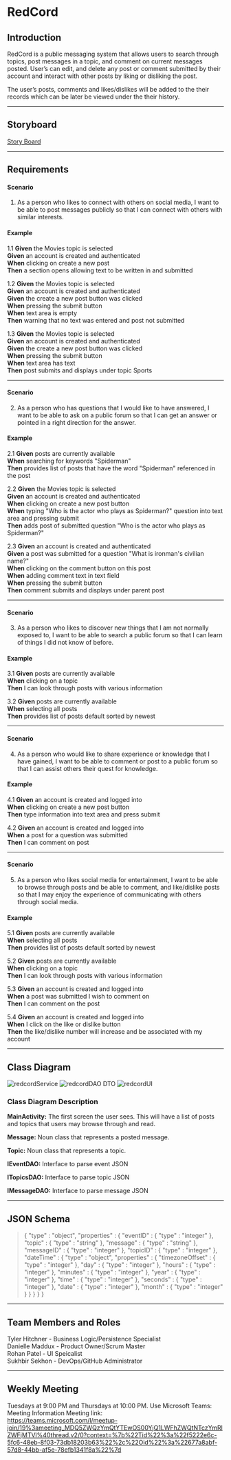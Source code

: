 # RedCord

## Introduction  


RedCord is a public messaging system that allows users to search through topics, post messages in a topic, and comment on current messages posted. User’s can edit, and delete any post or comment submitted by their account and interact with other posts by liking or disliking the post.

The user’s posts, comments and likes/dislikes will be added to the their records which can be later be viewed under the their history. 

---
## Storyboard  

[Story Board](https://projects.invisionapp.com/prototype/cktashbi600d4pg019y0hc45x/play)



---
## Requirements  
#### Scenario  

1. As a person who likes to connect with others on social media, I want to be able to post messages publicly so that I can connect with others with similar interests.

#### Example  

1.1 **Given** the Movies topic is selected
<br/>
**Given** an account is created and authenticated
<br/>
**When** clicking on create a new post
<br/>
**Then** a section opens allowing text to be written in and submitted
<br/>  

1.2 **Given** the Movies topic is selected
<br/>
**Given** an account is created and authenticated
<br/>
**Given** the create a new post button was clicked
<br/>
**When** pressing the submit button
<br/>
**When** text area is empty
<br/>
**Then** warning that no text was entered and post not submitted
<br/>  

1.3 **Given** the Movies topic is selected
<br/>
**Given** an account is created and authenticated
<br/>
**Given** the create a new post button was clicked
<br/>
**When** pressing the submit button
<br/>
**When** text area has text
<br/>
**Then** post submits and displays under topic Sports
<br/>  

---
#### Scenario  

2. As a person who has questions that I would like to have answered, I want to be able to ask on a public forum so that I can get an answer or pointed in a right direction for the answer. 

#### Example  

2.1 **Given** posts are currently available
<br/>
**When** searching for keywords "Spiderman"
<br/>
**Then** provides list of posts that have the word "Spiderman" referenced in the post
<br/>  

2.2 **Given** the Movies topic is selected
<br/>
**Given** an account is created and authenticated
<br/>
**When** clicking on create a new post button
<br/>
**When** typing "Who is the actor who plays as Spiderman?" question into text area and pressing submit
<br/> 
**Then** adds post of submitted question "Who is the actor who plays as Spiderman?"
<br/> 

2.3 **Given** an account is created and authenticated
<br/>
**Given** a post was submitted for a question "What is ironman's civilian name?"
<br/>
**When** clicking on the comment button on this post
<br/>
**When** adding comment text in text field
<br/>
**When** pressing the submit button
<br/>
**Then** comment submits and displays under parent post
<br/>  

---  
#### Scenario  

3. As a person who likes to discover new things that I am not normally exposed to, I want to be able to search a public forum so that I can learn of things I did not know of before.

#### Example  

3.1 **Given** posts are currently available
<br/>
**When** clicking on a topic
<br/>
**Then** I can look through posts with various information
<br/>  

3.2 **Given** posts are currently available
<br/>
**When** selecting all posts
<br/>
**Then** provides list of posts default sorted by newest
<br/> 

---   
#### Scenario  

4. As a person who would like to share experience or knowledge that I have gained, I want to be able to comment or post to a public forum so that I can assist others their quest for knowledge.

#### Example  

4.1 **Given** an account is created and logged into
<br/>
**When** clicking on create a new post button
<br/>
**Then** type information into text area and press submit
<br/>  

4.2 **Given** an account is created and logged into
<br/>
**When** a post for a question was submitted
<br/>
**Then** I can comment on post
<br/>  

---  
#### Scenario  

5. As a person who likes social media for entertainment, I want to be able to browse through posts and be able to comment, and like/dislike posts so that I may enjoy the experience of communicating with others through social media.

#### Example  

5.1 **Given** posts are currently available
<br/>
**When** selecting all posts
<br/>
**Then** provides list of posts default sorted by newest
<br/> 

5.2 **Given** posts are currently available
<br/>
**When** clicking on a topic
<br/>
**Then** I can look through posts with various information
<br/>  

5.3 **Given** an account is created and logged into
<br/>
**When** a post was submitted I wish to comment on
<br/>
**Then** I can comment on the post
<br/>  

5.4 **Given** an account is created and logged into
<br/>
**When** I click on the like or dislike button
<br/>
**Then** the like/dislike number will increase and be associated with my account
<br/>  

---
## Class Diagram  

![redcordService](https://user-images.githubusercontent.com/54546773/133164792-fffd0052-9d75-470a-aeaa-2050c9eb60b9.png)
![redcordDAO DTO](https://user-images.githubusercontent.com/54546773/133164793-69d65734-8e11-4625-a214-4987fe9eb892.png)
![redcordUI](https://user-images.githubusercontent.com/54546773/133164795-0e47286f-348d-4667-8f48-730bc6c56531.png)

### Class Diagram Description  

**MainActivity:**  The first screen the user sees. This will have a list of posts and topics that users may browse through and read.  

**Message:**  Noun class that represents a posted message.  

**Topic:**  Noun class that represents a topic.  

**IEventDAO:** Interface to parse event JSON  

**ITopicsDAO:** Interface to parse topic JSON  

**IMessageDAO:** Interface to parse message JSON  

---
## JSON Schema
>{
>  "type" : "object",
>  "properties" : {
>    "eventID" : {
>      "type" : "integer"
>    },
>    "topic" : {
>      "type" : "string"
>    },
>    "message" : {
>      "type" : "string"
>    },
>    "messageID" : {
>      "type" : "integer"
>    },
>    "topicID" : {
>      "type" : "integer"
>    },
>    "dateTime" : {
>      "type" : "object",
>      "properties" : {
>        "timezoneOffset" : {
>          "type" : "integer"
>        },
>        "day" : {
>          "type" : "integer"
>        },
>        "hours" : {
>          "type" : "integer"
>        },
>        "minutes" : {
>          "type" : "integer"
>        },
>        "year" : {
>          "type" : "integer"
>        },
>        "time" : {
>          "type" : "integer"
>        },
>        "seconds" : {
>          "type" : "integer"
>        },
>        "date" : {
>          "type" : "integer"
>        },
>        "month" : {
>          "type" : "integer"
>        }
>      }
>    }
>  }
>}

---
## Team Members and Roles  

Tyler Hitchner - Business Logic/Persistence Specialist
<br/>
Danielle Maddux - Product Owner/Scrum Master
<br/>
Rohan Patel - UI Speicalist
<br/>
Sukhbir Sekhon - DevOps/GitHub Administrator
<br/>

---
## Weekly Meeting  

Tuesdays at 9:00 PM and Thursdays at 10:00 PM. Use Microsoft Teams:
<br/>
Meeting Information Meeting link:
<br/>
https://teams.microsoft.com/l/meetup-join/19%3ameeting_MDQ5ZWQzYmQtYTEwOS00YjQ1LWFhZWQtNTczYmRlZWFjMTVl%40thread.v2/0?context=%7b%22Tid%22%3a%22f5222e6c-5fc6-48eb-8f03-73db18203b63%22%2c%22Oid%22%3a%22677a8abf-57d8-44bb-af5e-78efb1341f8a%22%7d
<br/>

